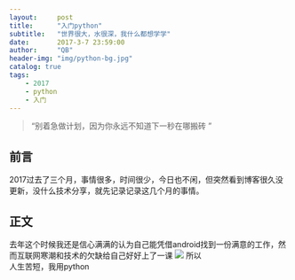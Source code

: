 ```yaml
---
layout:     post
title:      "入门python"
subtitle:   "世界很大，水很深，我什么都想学学"
date:       2017-3-7 23:59:00
author:     "QB"
header-img: "img/python-bg.jpg"
catalog: true
tags:
    - 2017
    - python
    - 入门
---
```


> “别着急做计划，因为你永远不知道下一秒在哪搬砖 ”



## 前言

2017过去了三个月，事情很多，时间很少，今日也不闲，但突然看到博客很久没更新，没什么技术分享，就先记录记录这几个月的事情。

## 正文
去年这个时候我还是信心满满的认为自己能凭借android找到一份满意的工作，然而互联网寒潮和技术的欠缺给自己好好上了一课
![](http://oh343spqg.bkt.clouddn.com/cc11728b4710b9122e041916cbfdfc0393452215.jpg.png)
所以<br>
人生苦短，我用python<br>
 




